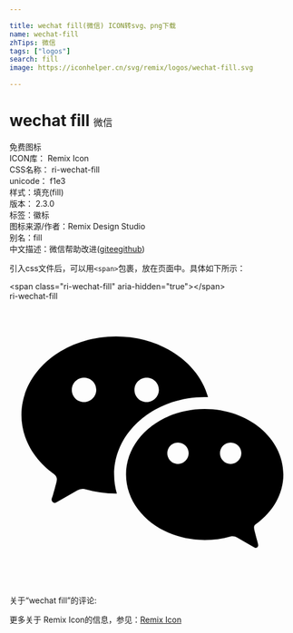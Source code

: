 ```yaml
---

title: wechat fill(微信) ICON转svg、png下载
name: wechat-fill
zhTips: 微信
tags: ["logos"]
search: fill
image: https://iconhelper.cn/svg/remix/logos/wechat-fill.svg

---
```


# wechat fill  <small style="font-size: 60%;font-weight: 100">微信</small>


<div class="detail-page">
<p>
<span><span class="badge-success badge">免费图标</span> </span>
<br/>
<span>
ICON库：
<span class="badge-secondary badge">Remix Icon</span> 
</span>
<br/>
<span>
CSS名称：
<span class="badge-secondary badge">ri-wechat-fill</span> 
</span>
<br/>
<span>
unicode：
<span class="badge-secondary badge">f1e3</span> 
<copy-btn content='f1e3' btn-title=""></copy-btn>
<copy-btn :content='String.fromCodePoint(parseInt("f1e3", 16))' btn-title="复制U"></copy-btn>
</span><br/><span>样式：<span class="badge-light badge">填充(fill)</span></span>
<br/>
<span>
版本：
<span class="badge-secondary badge">2.3.0</span> 
</span><br/><span>标签：<span class="badge-light badge"><router-link to="/tags/logos.html">徽标</router-link></span></span>
<br/>
<span>图标来源/作者：<span class="badge-light badge">Remix Design Studio</span></span> 
<br/>
<span>别名：<span class="badge-light badge">fill</span></span><br/><span class="zh-detail">中文描述：<span class="badge-primary badge">微信</span><span class="help-link"><span>帮助改进</span>(<a href="https://gitee.com/liuwave/icon-helper/edit/master/json/remix/logos/wechat-fill.json" target="_blank" rel="noopener noreferrer">gitee</a><a href="https://github.com/liuwave/icon-helper/edit/master/json/remix/logos/wechat-fill.json" target="_blank" rel="noopener noreferrer">github</a></span>)</span><br/>
</p>
</div>
<div class="alert alert-dark">
  <i class="ri-wechat-fill ri-xs"></i>
  <i class="ri-wechat-fill ri-sm"></i>
  <i class="ri-wechat-fill ri-lg"></i>
  <i class="ri-wechat-fill ri-2x"></i>
  <i class="ri-wechat-fill ri-3x"></i>
  <i class="ri-wechat-fill ri-5x"></i>
  <i class="ri-wechat-fill ri-7x"></i>
</div>
<div>
  <p>引入css文件后，可以用<code>&lt;span&gt;</code>包裹，放在页面中。具体如下所示：    
  </p>
  <div class="alert alert-primary" style="font-size: 14px">
    &lt;span class="ri-wechat-fill" aria-hidden="true"&gt;&lt;/span&gt;
    <copy-btn content='<span class="ri-wechat-fill" aria-hidden="true"></span>'></copy-btn>
  </div>
  <div class="alert alert-secondary">
    <i class="ri-wechat-fill"
    style="font-size: 24px"
    aria-hidden="true"></i> ri-wechat-fill
    <copy-btn content="ri-wechat-fill" btn-title="复制图标名称"></copy-btn>
  </div>
</div>
<div id="svg" class="svg-wrap">
<svg xmlns="http://www.w3.org/2000/svg" viewBox="0 0 24 24">
    <g>
        <path fill="none" d="M0 0h24v24H0z"/>
        <path d="M18.574 13.711a.91.91 0 0 0 .898-.898c0-.498-.399-.898-.898-.898s-.898.4-.898.898c0 .5.4.898.898.898zm-4.425 0a.91.91 0 0 0 .898-.898c0-.498-.4-.898-.898-.898-.5 0-.898.4-.898.898 0 .5.399.898.898.898zm6.567 5.04a.347.347 0 0 0-.172.37c0 .048 0 .097.025.147.098.417.294 1.081.294 1.106 0 .073.025.122.025.172a.22.22 0 0 1-.221.22c-.05 0-.074-.024-.123-.048l-1.449-.836a.799.799 0 0 0-.344-.098c-.073 0-.147 0-.196.024-.688.197-1.4.295-2.161.295-3.66 0-6.607-2.457-6.607-5.505 0-3.047 2.947-5.505 6.607-5.505 3.659 0 6.606 2.458 6.606 5.505 0 1.647-.884 3.146-2.284 4.154zM16.673 8.099a9.105 9.105 0 0 0-.28-.005c-4.174 0-7.606 2.86-7.606 6.505 0 .554.08 1.09.228 1.6h-.089a9.963 9.963 0 0 1-2.584-.368c-.074-.025-.148-.025-.222-.025a.832.832 0 0 0-.418.123l-1.748 1.005c-.05.025-.099.05-.148.05a.273.273 0 0 1-.27-.27c0-.074.024-.123.049-.197.024-.024.246-.834.369-1.324 0-.05.024-.123.024-.172a.556.556 0 0 0-.221-.442C2.058 13.376 1 11.586 1 9.598 1 5.945 4.57 3 8.95 3c3.765 0 6.93 2.169 7.723 5.098zm-5.154.418c.573 0 1.026-.477 1.026-1.026 0-.573-.453-1.026-1.026-1.026s-1.026.453-1.026 1.026.453 1.026 1.026 1.026zm-5.26 0c.573 0 1.027-.477 1.027-1.026 0-.573-.454-1.026-1.027-1.026-.572 0-1.026.453-1.026 1.026s.454 1.026 1.026 1.026z"/>
    </g>
</svg>

</div>
<detail full-name='ri-wechat-fill'></detail>  
<div>
<p>关于“wechat fill”的评论:</p>
</div>
<Vssue title="关于“wechat fill”的评论" ></Vssue>    
<div><p>更多关于  Remix Icon的信息，参见：<a target="_blank" href="https://iconhelper.cn/remix.html">Remix Icon</a>
</p></div>
